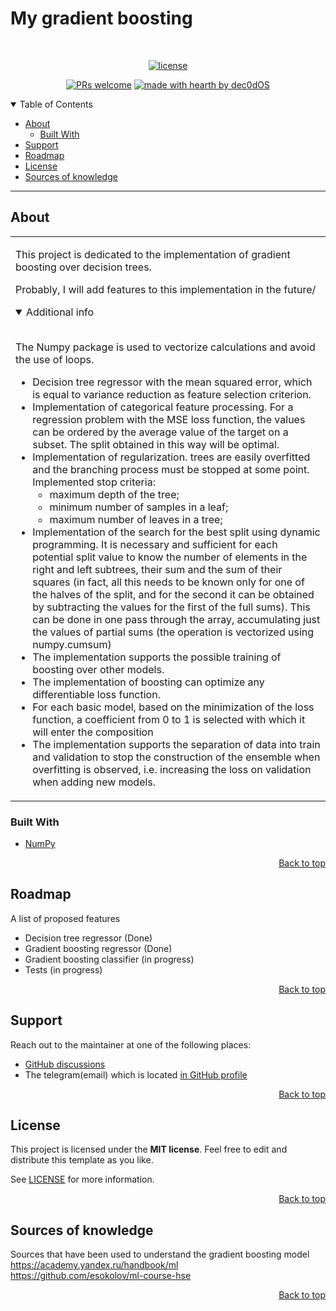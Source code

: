 


  # My gradient boosting


<div align="center">
<br />

[![license](https://img.shields.io/badge/license-MIT-green)](LICENSE)

[![PRs welcome](https://img.shields.io/badge/PRs-welcome-ff69b4.svg?style=flat-square)](https://github.com/gorlov047/MyGradientBoosting/issues)
[![made with hearth by dec0dOS](https://img.shields.io/badge/made%20with%20%E2%99%A5%20by-gorlov047-red)](https://github.com/gorlov047)

</div>

<details open="open">
<summary>Table of Contents</summary>

- [About](#about)
  - [Built With](#built-with)
- [Support](#support)
- [Roadmap](#roadmap)
- [License](#license)
- [Sources of knowledge](#sources-of-knowledge)

</details>

---

## About

<table>
<tr>
<td>

This project is dedicated to the implementation of gradient boosting over decision trees.

Probably, I will add features to this implementation in the future/



<details open>
<summary>Additional info</summary>
<br>

 The Numpy package is used to vectorize calculations and avoid the use of loops.
- Decision tree regressor with the mean squared error, which is equal to variance reduction as feature selection criterion.
- Implementation of categorical feature processing. For a regression problem with the MSE loss function, the values can be
    ordered by the average value of the target on a subset. The split obtained in this way will be optimal.
- Implementation of regularization. trees are easily overfitted and the branching process must be stopped at some point. Implemented stop criteria:  
    - maximum depth of the tree;  
    - minimum number of samples in a leaf;  
    - maximum number of leaves in a tree;  
- Implementation of the search for the best split using dynamic programming. It is necessary and sufficient for each potential split value to know the number of elements in the right and left subtrees, their sum and the sum of their squares (in fact, all this needs to be known only for one of the halves of the split, and for the second it can be obtained by subtracting the values for the first of the full sums). This can be done in one pass through the array, accumulating just the values of partial sums (the operation is vectorized using numpy.cumsum)
- The implementation supports the possible training of boosting over other models.
- The implementation of boosting can optimize any differentiable loss function.
- For each basic model, based on the minimization of the loss function, a coefficient from 0 to 1 is selected with which it will enter the composition
- The implementation supports the separation of data into train and validation to stop the construction of the ensemble when overfitting is observed, i.e. increasing the loss on validation when adding new models.

</details>

</td>
</tr>
</table>

### Built With

- [NumPy](https://github.com/numpy/numpy)

<p align="right"><a href="#My-gradient-boosting">Back to top</a></p>

## Roadmap

A list of proposed features
- Decision tree regressor (Done)
- Gradient boosting regressor (Done)
- Gradient boosting classifier (in progress)
- Tests (in progress)

<p align="right"><a href="#My-gradient-boosting">Back to top</a></p>

## Support

Reach out to the maintainer at one of the following places:

- [GitHub discussions](https://github.com/gorlov047/MyGradientBoosting/discussions)
- The telegram(email) which is located [in GitHub profile](https://github.com/gorlov047)

<p align="right"><a href="#My-gradient-boosting">Back to top</a></p>

## License

This project is licensed under the **MIT license**. Feel free to edit and distribute this template as you like.

See [LICENSE](LICENSE) for more information.

<p align="right"><a href="#My-gradient-boosting">Back to top</a></p>

## Sources of knowledge
Sources that have been used to understand the gradient boosting model  
https://academy.yandex.ru/handbook/ml  
https://github.com/esokolov/ml-course-hse

<p align="right"><a href="#My-gradient-boosting">Back to top</a></p>
